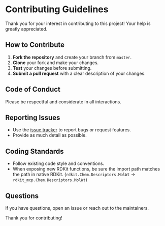 # Contributing Guidelines

Thank you for your interest in contributing to this project! Your help is greatly appreciated.

## How to Contribute

1. **Fork the repository** and create your branch from `master`.
2. **Clone** your fork and make your changes.
3. **Test** your changes before submitting.
4. **Submit a pull request** with a clear description of your changes.

## Code of Conduct

Please be respectful and considerate in all interactions.

## Reporting Issues

- Use the [issue tracker](../../issues) to report bugs or request features.
- Provide as much detail as possible.

## Coding Standards

- Follow existing code style and conventions.
- When exposing new RDKit functions, be sure the import path matches the path in native RDKit. (`rdkit.Chem.Descriptors.MolWt` -> `rdkit_mcp.Chem.Descriptors.MolWt`)

## Questions
If you have questions, open an issue or reach out to the maintainers.

Thank you for contributing!